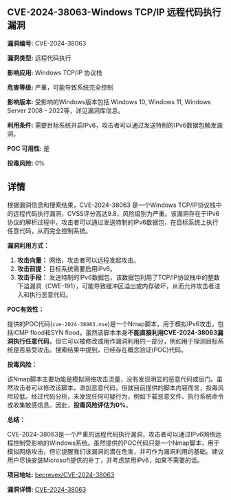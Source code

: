 ## CVE-2024-38063-Windows TCP/IP 远程代码执行漏洞

**漏洞编号:** CVE-2024-38063

**漏洞类型:** 远程代码执行

**影响应用:** Windows TCP/IP 协议栈

**危害等级:** 严重，可能导致系统完全控制

**影响版本:** 受影响的Windows版本包括 Windows 10, Windows 11, Windows Server 2008 - 2022等，详见漏洞库信息。

**利用条件:** 需要目标系统开启IPv6，攻击者可以通过发送特制的IPv6数据包触发漏洞。

**POC 可用性:** 是

**投毒风险:** 0%

## 详情

根据漏洞信息和搜索结果，CVE-2024-38063 是一个Windows TCP/IP协议栈中的远程代码执行漏洞，CVSS评分高达9.8，风险级别为严重。该漏洞存在于IPv6协议的解析过程中，攻击者可以通过发送特制的IPv6数据包，在目标系统上执行任意代码，从而完全控制系统。

**漏洞利用方式：**

1.  **攻击向量：** 网络，攻击者可以远程发起攻击。
2.  **攻击前提：** 目标系统需要启用IPv6。
3.  **攻击手段：** 发送特制的IPv6数据包，该数据包利用了TCP/IP协议栈中的整数下溢漏洞（CWE-191），可能导致缓冲区溢出或内存破坏，从而允许攻击者注入和执行恶意代码。

**POC有效性：**

提供的POC代码(`cve-2024-38063.nse`)是一个Nmap脚本，用于模拟IPv6攻击，包括ICMP flood和SYN flood。虽然该脚本本身**不能直接利用CVE-2024-38063漏洞执行任意代码**，但它可以被修改或用作漏洞利用的一部分，例如用于探测目标系统是否易受攻击。搜索结果中提到，已经存在概念验证(POC)代码。

**投毒风险：**

该Nmap脚本主要功能是模拟网络攻击流量，没有发现明显的恶意代码或后门。虽然攻击者可以修改该脚本，添加恶意代码，但就目前提供的脚本内容而言，投毒风险较低。经过代码分析，未发现任何可疑行为，例如下载恶意文件、执行系统命令或收集敏感信息。因此，**投毒风险评估为0%**。

**总结：**

CVE-2024-38063是一个严重的远程代码执行漏洞，攻击者可以通过IPv6网络远程控制受影响的Windows系统。虽然提供的POC代码只是一个Nmap脚本，用于模拟网络攻击，但它提醒我们该漏洞的潜在危害，并可作为漏洞利用的基础。建议用户尽快安装Microsoft提供的补丁，并考虑禁用IPv6，如果不需要的话。

**项目地址:** [becrevex/CVE-2024-38063](https://github.com/becrevex/CVE-2024-38063)

**漏洞详情:** [CVE-2024-38063](https://nvd.nist.gov/vuln/detail/CVE-2024-38063)